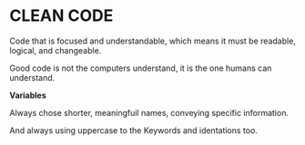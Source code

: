 # CLEAN CODE 

Code that is focused and understandable, which means it must be readable, logical, and changeable. 

Good code is not the computers understand, it is the one humans can understand. 

**Variables**

Always chose shorter, meaningfuil names, conveying specific information. 

And always using uppercase to the Keywords and identations too. 



